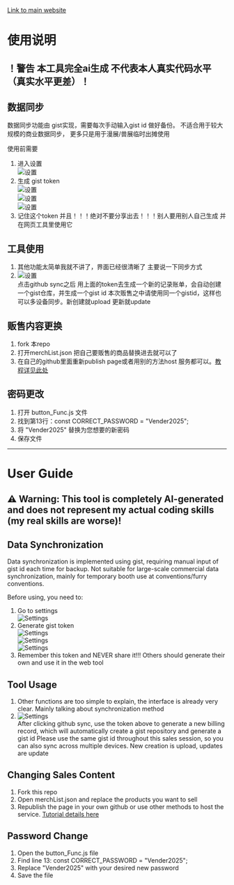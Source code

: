 [Link to main website](https://pei-lu.github.io/HW_Accouting/)

# 使用说明
## ！警告 本工具完全ai生成 不代表本人真实代码水平（真实水平更差）！

## 数据同步
数据同步功能由 gist实现，需要每次手动输入gist id 做好备份。 不适合用于较大规模的商业数据同步， 更多只是用于漫展/兽展临时出摊使用

使用前需要  
1. 进入设置  
![设置](asset/image1.png)
2. 生成 gist token  
![设置](asset/image2.png)  
![设置](asset/image3.png)  
![设置](asset/image4.png)  
3. 记住这个token 并且！！！绝对不要分享出去！！！别人要用别人自己生成
并在网页工具里使用它

## 工具使用
1. 其他功能太简单我就不讲了，界面已经很清晰了 主要说一下同步方式  
2. ![设置](asset/img5.png)  
点击github sync之后 用上面的token去生成一个新的记录账单，会自动创建一个gist仓库，并生成一个gist id
本次贩售之中请使用同一个gistid，这样也可以多设备同步。新创建就upload 更新就update

## 贩售内容更换
1. fork 本repo  
2. 打开merchList.json 把自己要贩售的商品替换进去就可以了  
3. 在自己的github里面重新publish page或者用别的方法host 服务都可以。[教程详见此处](https://docs.github.com/en/pages/quickstart)

## 密码更改
1. 打开 button_Func.js 文件  
2. 找到第13行：const CORRECT_PASSWORD = "Vender2025";  
3. 将 "Vender2025" 替换为您想要的新密码  
4. 保存文件
---

# User Guide

## ⚠️ Warning: This tool is completely AI-generated and does not represent my actual coding skills (my real skills are worse)!

## Data Synchronization
Data synchronization is implemented using gist, requiring manual input of gist id each time for backup. Not suitable for large-scale commercial data synchronization, mainly for temporary booth use at conventions/furry conventions.

Before using, you need to:
1. Go to settings  
![Settings](asset/image1.png)
2. Generate gist token  
![Settings](asset/image2.png)  
![Settings](asset/image3.png)  
![Settings](asset/image4.png)  
3. Remember this token and NEVER share it!!! Others should generate their own
and use it in the web tool

## Tool Usage
1. Other functions are too simple to explain, the interface is already very clear. Mainly talking about synchronization method  
2. ![Settings](asset/img5.png)  
After clicking github sync, use the token above to generate a new billing record, which will automatically create a gist repository and generate a gist id
Please use the same gist id throughout this sales session, so you can also sync across multiple devices. New creation is upload, updates are update

## Changing Sales Content
1. Fork this repo  
2. Open merchList.json and replace the products you want to sell  
4. Republish the page in your own github or use other methods to host the service. [Tutorial details here](https://docs.github.com/en/pages/quickstart)

## Password Change
1. Open the button_Func.js file
2. Find line 13: const CORRECT_PASSWORD = "Vender2025";
3. Replace "Vender2025" with your desired new password
4. Save the file